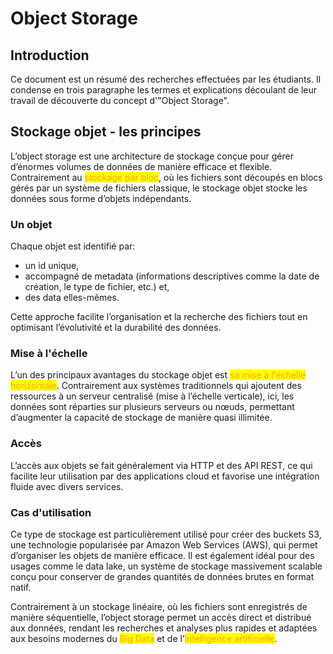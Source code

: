 # Object Storage

## Introduction

Ce document est un résumé des recherches effectuées par les étudiants. Il condense en trois paragraphe les termes et explications découlant de leur travail de découverte du concept d'"Object Storage".

## Stockage objet - les principes

L’object storage est une architecture de stockage conçue pour gérer d’énormes volumes de données de manière efficace et flexible. Contrairement au <mark style="color:orange;">stockage par bloc</mark>, où les fichiers sont découpés en blocs gérés par un système de fichiers classique, le stockage objet stocke les données sous forme d’objets indépendants.&#x20;

### Un objet

Chaque objet est identifié par:

* un id unique,&#x20;
* accompagné de metadata (informations descriptives comme la date de création, le type de fichier, etc.) et,
* des data elles-mêmes.&#x20;

Cette approche facilite l’organisation et la recherche des fichiers tout en optimisant l’évolutivité et la durabilité des données.

### Mise à l'échelle

L’un des principaux avantages du stockage objet est <mark style="color:orange;">sa mise à l'échelle horizontale</mark>. Contrairement aux systèmes traditionnels qui ajoutent des ressources à un serveur centralisé (mise à l’échelle verticale), ici, les données sont réparties sur plusieurs serveurs ou nœuds, permettant d’augmenter la capacité de stockage de manière quasi illimitée.&#x20;

### Accès

L’accès aux objets se fait généralement via HTTP et des API REST, ce qui facilite leur utilisation par des applications cloud et favorise une intégration fluide avec divers services.

### Cas d'utilisation

Ce type de stockage est particulièrement utilisé pour créer des buckets S3, une technologie popularisée par Amazon Web Services (AWS), qui permet d’organiser les objets de manière efficace. Il est également idéal pour des usages comme le data lake, un système de stockage massivement scalable conçu pour conserver de grandes quantités de données brutes en format natif.

Contrairement à un stockage linéaire, où les fichiers sont enregistrés de manière séquentielle, l’object storage permet un accès direct et distribué aux données, rendant les recherches et analyses plus rapides et adaptées aux besoins modernes du <mark style="color:orange;">Big Data</mark> et de l’<mark style="color:orange;">intelligence artificielle</mark>.

